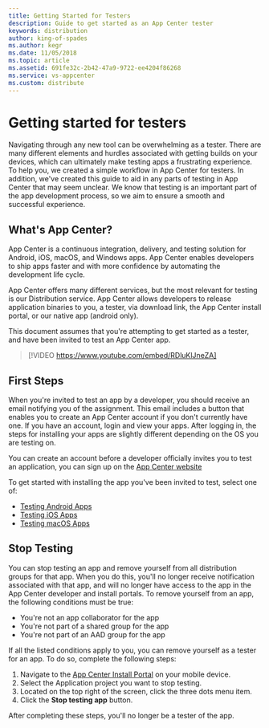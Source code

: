 ```yaml
---
title: Getting Started for Testers
description: Guide to get started as an App Center tester
keywords: distribution
author: king-of-spades
ms.author: kegr 
ms.date: 11/05/2018
ms.topic: article
ms.assetid: 691fe32c-2b42-47a9-9722-ee4204f86268
ms.service: vs-appcenter
ms.custom: distribute
---
```


# Getting started for testers

Navigating through any new tool can be overwhelming as a tester. There are many different elements and hurdles associated with getting builds on your devices, which can ultimately make testing apps a frustrating experience. To help you, we  created a simple workflow in App Center for testers. In addition, we've created this guide to aid in any parts of testing in App Center that may seem unclear. We know that testing is an important part of the app development process, so we aim to ensure a smooth and successful experience.

## What's App Center?

App Center is a continuous integration, delivery, and testing solution for Android, iOS, macOS, and Windows apps. App Center enables developers to ship apps faster and with more confidence by automating the development life cycle.

App Center offers many different services, but the most relevant for testing is our Distribution service. App Center allows developers to release application binaries to you, a tester, via download link, the App Center install portal, or our native app (android only).  

This document assumes that you're attempting to get started as a tester, and have been invited to test an App Center app.

> [!VIDEO https://www.youtube.com/embed/RDluKlJneZA]

## First Steps

When you're invited to test an app by a developer, you should receive an email notifying you of the assignment. This email includes a button that enables you to create an App Center account if you don't currently have one. If you have an account, login and view your apps. After logging in, the steps for installing your apps are slightly different depending on the OS you are testing on.

You can create an account before a developer officially invites you to test an application, you can sign up on the [App Center website](https://appcenter.ms/signup)

To get started with installing the app you've been invited to test, select one of:

- [Testing Android Apps](./testing-android.md)
- [Testing iOS Apps](./testing-ios.md)
- [Testing macOS Apps](./testing-macos.md)

## Stop Testing

You can stop testing an app and remove yourself from all distribution groups for that app. When you do this, you'll no longer receive notification associated with that app, and will no longer have access to the app in the App Center developer and install portals. To remove yourself from an app, the following conditions must be true:

- You're not an app collaborator for the app
- You're not part of a shared group for the app
- You're not part of an AAD group for the app

If all the listed conditions apply to you, you can remove yourself as a tester for an app. To do so, complete the following steps:

1. Navigate to the [App Center Install Portal](https://install.appcenter.ms/) on your mobile device.
2. Select the Application project you want to stop testing.
3. Located on the top right of the screen, click the three dots menu item.
4. Click the **Stop testing app** button.

After completing these steps, you'll no longer be a tester of the app.